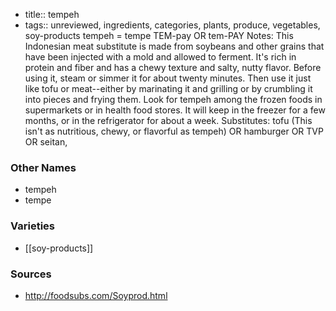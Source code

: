 - title:: tempeh
- tags:: unreviewed, ingredients, categories, plants, produce, vegetables, soy-products
tempeh = tempe TEM-pay OR tem-PAY Notes: This Indonesian meat substitute is made from soybeans and other grains that have been injected with a mold and allowed to ferment. It's rich in protein and fiber and has a chewy texture and salty, nutty flavor. Before using it, steam or simmer it for about twenty minutes. Then use it just like tofu or meat--either by marinating it and grilling or by crumbling it into pieces and frying them. Look for tempeh among the frozen foods in supermarkets or in health food stores. It will keep in the freezer for a few months, or in the refrigerator for about a week. Substitutes: tofu (This isn't as nutritious, chewy, or flavorful as tempeh) OR hamburger OR TVP OR seitan,

### Other Names

* tempeh
* tempe

### Varieties

* [[soy-products]]

### Sources
* http://foodsubs.com/Soyprod.html
